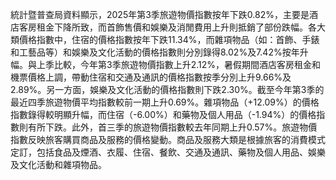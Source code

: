 統計暨普查局資料顯示，2025年第3季旅遊物價指數按年下跌0.82%，主要是酒店客房租金下降所致，而首飾售價和娛樂及消閒費用上升則抵銷了部份跌幅。各大類價格指數中，住宿的價格指數按年下跌11.34%，而雜項物品（如：首飾、手錶和工藝品等）和娛樂及文化活動的價格指數則分別錄得8.02%及7.42%按年升幅。與上季比較，今年第3季旅遊物價指數上升2.12%，暑假期間酒店客房租金和機票價格上調，帶動住宿和交通及通訊的價格指數按季分別上升9.66%及2.89%。另一方面，娛樂及文化活動的價格指數則下跌2.30%。截至今年第3季的最近四季旅遊物價平均指數較前一期上升0.69%。雜項物品（+12.09%）的價格指數錄得較明顯升幅，而住宿（-6.00%）和藥物及個人用品（-1.94%）的價格指數則有所下跌。此外，首三季的旅遊物價指數較去年同期上升0.57%。旅遊物價指數反映旅客購買商品及服務的價格變動。商品及服務大類是根據旅客的消費模式定訂，包括食品及煙酒、衣履、住宿、餐飲、交通及通訊、藥物及個人用品、娛樂及文化活動和雜項物品。